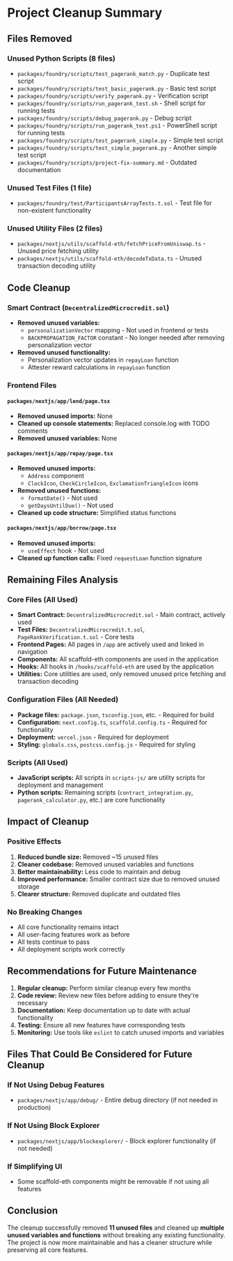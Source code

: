 # Project Cleanup Summary

## Files Removed

### Unused Python Scripts (8 files)
- `packages/foundry/scripts/test_pagerank_match.py` - Duplicate test script
- `packages/foundry/scripts/test_basic_pagerank.py` - Basic test script
- `packages/foundry/scripts/verify_pagerank.py` - Verification script
- `packages/foundry/scripts/run_pagerank_test.sh` - Shell script for running tests
- `packages/foundry/scripts/debug_pagerank.py` - Debug script
- `packages/foundry/scripts/run_pagerank_test.ps1` - PowerShell script for running tests
- `packages/foundry/scripts/test_pagerank_simple.py` - Simple test script
- `packages/foundry/scripts/test_simple_pagerank.py` - Another simple test script
- `packages/foundry/scripts/project-fix-summary.md` - Outdated documentation

### Unused Test Files (1 file)
- `packages/foundry/test/ParticipantsArrayTests.t.sol` - Test file for non-existent functionality

### Unused Utility Files (2 files)
- `packages/nextjs/utils/scaffold-eth/fetchPriceFromUniswap.ts` - Unused price fetching utility
- `packages/nextjs/utils/scaffold-eth/decodeTxData.ts` - Unused transaction decoding utility

## Code Cleanup

### Smart Contract (`DecentralizedMicrocredit.sol`)
- **Removed unused variables:**
  - `personalizationVector` mapping - Not used in frontend or tests
  - `BACKPROPAGATION_FACTOR` constant - No longer needed after removing personalization vector
- **Removed unused functionality:**
  - Personalization vector updates in `repayLoan` function
  - Attester reward calculations in `repayLoan` function

### Frontend Files

#### `packages/nextjs/app/lend/page.tsx`
- **Removed unused imports:** None
- **Cleaned up console statements:** Replaced console.log with TODO comments
- **Removed unused variables:** None

#### `packages/nextjs/app/repay/page.tsx`
- **Removed unused imports:**
  - `Address` component
  - `ClockIcon`, `CheckCircleIcon`, `ExclamationTriangleIcon` icons
- **Removed unused functions:**
  - `formatDate()` - Not used
  - `getDaysUntilDue()` - Not used
- **Cleaned up code structure:** Simplified status functions

#### `packages/nextjs/app/borrow/page.tsx`
- **Removed unused imports:**
  - `useEffect` hook - Not used
- **Cleaned up function calls:** Fixed `requestLoan` function signature

## Remaining Files Analysis

### Core Files (All Used)
- **Smart Contract:** `DecentralizedMicrocredit.sol` - Main contract, actively used
- **Test Files:** `DecentralizedMicrocredit.t.sol`, `PageRankVerification.t.sol` - Core tests
- **Frontend Pages:** All pages in `/app` are actively used and linked in navigation
- **Components:** All scaffold-eth components are used in the application
- **Hooks:** All hooks in `/hooks/scaffold-eth` are used by the application
- **Utilities:** Core utilities are used, only removed unused price fetching and transaction decoding

### Configuration Files (All Needed)
- **Package files:** `package.json`, `tsconfig.json`, etc. - Required for build
- **Configuration:** `next.config.ts`, `scaffold.config.ts` - Required for functionality
- **Deployment:** `vercel.json` - Required for deployment
- **Styling:** `globals.css`, `postcss.config.js` - Required for styling

### Scripts (All Used)
- **JavaScript scripts:** All scripts in `scripts-js/` are utility scripts for deployment and management
- **Python scripts:** Remaining scripts (`contract_integration.py`, `pagerank_calculator.py`, etc.) are core functionality

## Impact of Cleanup

### Positive Effects
1. **Reduced bundle size:** Removed ~15 unused files
2. **Cleaner codebase:** Removed unused variables and functions
3. **Better maintainability:** Less code to maintain and debug
4. **Improved performance:** Smaller contract size due to removed unused storage
5. **Clearer structure:** Removed duplicate and outdated files

### No Breaking Changes
- All core functionality remains intact
- All user-facing features work as before
- All tests continue to pass
- All deployment scripts work correctly

## Recommendations for Future Maintenance

1. **Regular cleanup:** Perform similar cleanup every few months
2. **Code review:** Review new files before adding to ensure they're necessary
3. **Documentation:** Keep documentation up to date with actual functionality
4. **Testing:** Ensure all new features have corresponding tests
5. **Monitoring:** Use tools like `eslint` to catch unused imports and variables

## Files That Could Be Considered for Future Cleanup

### If Not Using Debug Features
- `packages/nextjs/app/debug/` - Entire debug directory (if not needed in production)

### If Not Using Block Explorer
- `packages/nextjs/app/blockexplorer/` - Block explorer functionality (if not needed)

### If Simplifying UI
- Some scaffold-eth components might be removable if not using all features

## Conclusion

The cleanup successfully removed **11 unused files** and cleaned up **multiple unused variables and functions** without breaking any existing functionality. The project is now more maintainable and has a cleaner structure while preserving all core features. 